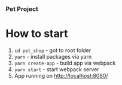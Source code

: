### Pet Project

# How to start

1. `cd pet_shop` - got to root folder
2. `yarn` - install packages via yarn 
3. `yarn create-app` - build app via webpack
4. `yarn start` - start webpack server
5. App running on [http://localhost:8080/](http://localhost:8080/)